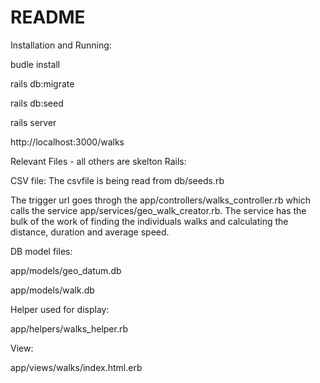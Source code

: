# README

Installation and Running:

budle install

rails db:migrate

rails db:seed

rails server

http://localhost:3000/walks

Relevant Files - all others are skelton Rails:

CSV file:
The csvfile is being read from db/seeds.rb

The trigger url goes throgh the app/controllers/walks_controller.rb which calls the service app/services/geo_walk_creator.rb.  The service has the bulk of the work of finding the individuals walks and calculating the distance, duration and average speed.

DB model files:

app/models/geo_datum.db

app/models/walk.db

Helper used for display:

app/helpers/walks_helper.rb

View:

app/views/walks/index.html.erb
